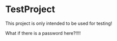# TestProject
This project is only intended to be used for testing!

What if there is a password here?!!!!